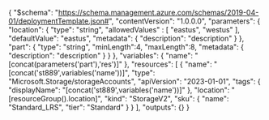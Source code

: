 {
    "$schema": "https://schema.management.azure.com/schemas/2019-04-01/deploymentTemplate.json#",
    "contentVersion": "1.0.0.0",
    "parameters": {
        "location": {
            "type": "string",
            "allowedValues" : [
                "eastus",
                "westus"
            ],
            "defaultValue": "eastus",
            "metadata": {
                "description": "description"
            }
        },
        "part": {
            "type": "string",
            "minLength":4,
            "maxLength":8,
            "metadata": {
                "description": "description"
            }
        }
    },
    "variables": {
        "name": "[concat(parameters('part'),'res')]"
    },
    "resources": [
        {
            "name": "[concat('st889',variables('name'))]",
            "type": "Microsoft.Storage/storageAccounts",
            "apiVersion": "2023-01-01",
            "tags": {
                "displayName": "[concat('st889',variables('name'))]"
            },
            "location": "[resourceGroup().location]",
            "kind": "StorageV2",
            "sku": {
                "name": "Standard_LRS",
                "tier": "Standard"
            }
        }
    ],
    "outputs": {}
}
